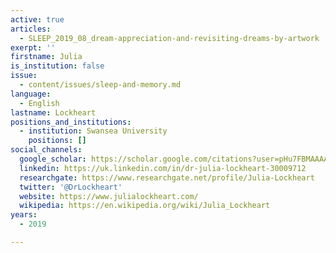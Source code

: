 ```yaml
---
active: true
articles:
  - SLEEP_2019_08_dream-appreciation-and-revisiting-dreams-by-artwork
exerpt: ''
firstname: Julia
is_institution: false
issue:
  - content/issues/sleep-and-memory.md
language:
  - English
lastname: Lockheart
positions_and_institutions:
  - institution: Swansea University
    positions: []
social_channels:
  google_scholar: https://scholar.google.com/citations?user=pHu7FBMAAAAJ&hl=en
  linkedin: https://uk.linkedin.com/in/dr-julia-lockheart-30009712
  researchgate: https://www.researchgate.net/profile/Julia-Lockheart
  twitter: '@DrLockheart'
  website: https://www.julialockheart.com/
  wikipedia: https://en.wikipedia.org/wiki/Julia_Lockheart
years:
  - 2019

---
```

